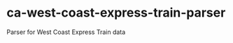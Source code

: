 ca-west-coast-express-train-parser
==================================

Parser for West Coast Express Train data
